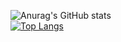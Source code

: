 ![Anurag's GitHub stats](https://github-readme-stats.vercel.app/api?username=xiaolin0429&show_icons=true&theme=radical&hide=prs,stars)
<br>
[![Top Langs](https://github-readme-stats.vercel.app/api/top-langs/?username=xiaolin0429)](https://github.com/anuraghazra/github-readme-stats)
